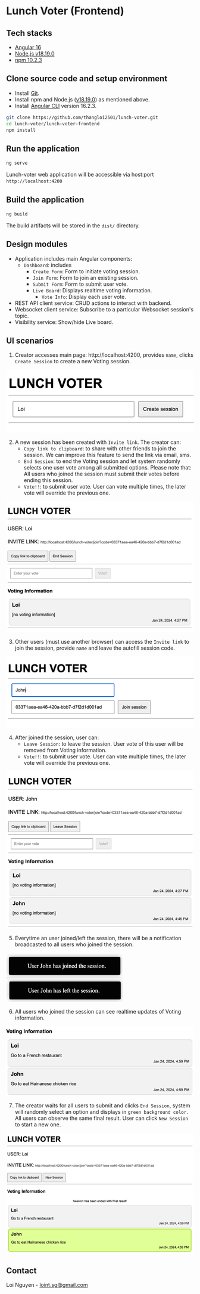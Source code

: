 # Lunch Voter (Frontend)

## Tech stacks

- [Angular 16](https://angular.io/)
- [Node.js v18.19.0](https://nodejs.org/)
- [npm 10.2.3](https://www.npmjs.com/package/npm/v/10.2.3)

## Clone source code and setup environment

- Install [Git](https://git-scm.com/).
- Install npm and Node.js ([v18.19.0](https://nodejs.org/download/release/v18.19.0/)) as mentioned above.
- Install [Angular CLI](https://github.com/angular/angular-cli) version 16.2.3.

```bash
git clone https://github.com/thangloi2501/lunch-voter.git
cd lunch-voter/lunch-voter-frontend
npm install
```

## Run the application

```bash
ng serve
```

Lunch-voter web application will be accessible via host:port `http://localhost:4200`

## Build the application

```bash
ng build
```

The build artifacts will be stored in the `dist/` directory.

## Design modules

- Application includes main Angular components:
  - `Dashboard`: includes
    - `Create Form`: Form to initiate voting session.
    - `Join Form`: Form to join an existing session.
    - `Submit Form`: Form to submit user vote.
    - `Live Board`: Displays realtime voting information.
      - `Vote Info`: Display each user vote.
- REST API client service: CRUD actions to interact with backend.
- Websocket client service: Subscribe to a particular Websocket session's topic.
- Visibility service: Show/hide Live board.

## UI scenarios

1. Creator accesses main page: http://localhost:4200, provides `name`, clicks `Create Session` to create a new Voting session.
   
![Alt text](create-form.png)

2. A new session has been created with `Invite link`. The creator can: 
   - `Copy link to clipboard`: to share with other friends to join the session. We can improve 
   this feature to send the link via email, sms. 
   - `End Session`: to end the Voting session and let system randomly selects one user vote among 
   all submitted options. Please note that: All users who joined the session must submit their votes 
   before ending this session. 
   - `Vote!!`: to submit user vote. User can vote multiple times, the later vote will override the 
   previous one.
   
![Alt text](create-form-done.png)

3. Other users (must use another browser) can access the `Invite link` to join the session, provide `name` and leave the autofill
session code. 

![img.png](join-form.png)

4. After joined the session, user can:
    - `Leave Session`: to leave the session. User vote of this user will be removed from Voting information.
    - `Vote!!`: to submit user vote. User can vote multiple times, the later vote will override the previous one.
      
![img.png](join-form-done.png)

5. Everytime an user joined/left the session, there will be a notification broadcasted to all users
who joined the session.

![user-join.png](user-join.png)
![img.png](user-left.png)

6. All users who joined the session can see realtime updates of Voting information.

![img.png](voting-information.png)

7. The creator waits for all users to submit and clicks `End Session`, system will randomly select an option
and displays in `green background color`. All users can observe the same final result. 
User can click `New Session` to start a new one. 

![img.png](end.png)

## Contact

Loi Nguyen - loint.sg@gmail.com
